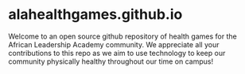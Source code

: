 # alahealthgames.github.io
Welcome to an open source github repository of health games for the African Leadership Academy community. 
We appreciate all your contributions to this repo as we aim to use technology to keep our community physically healthy throughout our time on campus!



